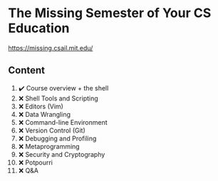 # The Missing Semester of Your CS Education

https://missing.csail.mit.edu/

## Content
<!-- ❌✔️ -->

1. ✔️ Course overview + the shell
1. ❌ Shell Tools and Scripting
1. ❌ Editors (Vim)
1. ❌ Data Wrangling
1. ❌ Command-line Environment
1. ❌ Version Control (Git)
1. ❌ Debugging and Profiling
1. ❌ Metaprogramming
1. ❌ Security and Cryptography
1. ❌ Potpourri
1. ❌ Q&A